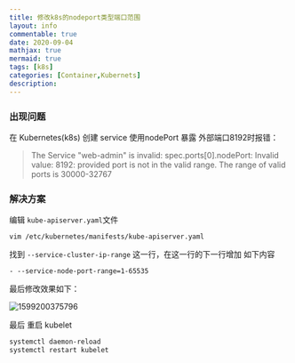 ```yaml
---
title: 修改k8s的nodeport类型端口范围
layout: info
commentable: true
date: 2020-09-04
mathjax: true
mermaid: true
tags: [k8s]
categories: [Container,Kubernets]
description: 
---
```


### 出现问题

在 Kubernetes(k8s) 创建 service 使用nodePort 暴露 外部端口8192时报错：

> The Service "web-admin" is invalid: spec.ports[0].nodePort: Invalid value: 8192: provided port is not in the valid range. The range of valid ports is 30000-32767

<!--more-->

### 解决方案

编辑 `kube-apiserver.yaml`文件

```
vim /etc/kubernetes/manifests/kube-apiserver.yaml
```

找到 `--service-cluster-ip-range` 这一行，在这一行的下一行增加 如下内容

```
- --service-node-port-range=1-65535
```

最后修改效果如下：

![1599200375796](/images/2020/09/1599200375796.png)

最后 重启 kubelet

```powershell
systemctl daemon-reload
systemctl restart kubelet
```